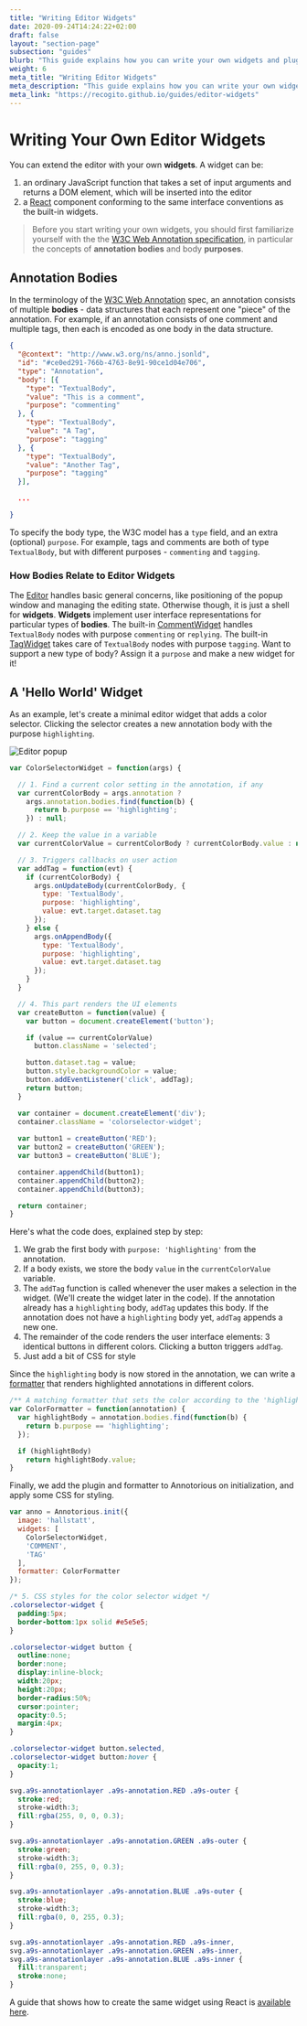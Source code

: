 ```yaml
---
title: "Writing Editor Widgets"
date: 2020-09-24T14:24:22+02:00
draft: false
layout: "section-page"
subsection: "guides"
blurb: "This guide explains how you can write your own widgets and plug them into the annotation editor."
weight: 6
meta_title: "Writing Editor Widgets"
meta_description: "This guide explains how you can write your own widgets and plug them into the annotation editor."
meta_link: "https://recogito.github.io/guides/editor-widgets"
---
```


# Writing Your Own Editor Widgets

You can extend the editor with your own __widgets__. A widget can be:

1. an ordinary JavaScript function that takes a set of input arguments and returns 
   a DOM element, which will be inserted into the editor
2. a [React](https://reactjs.org/docs/introducing-jsx.html) component conforming to the 
   same interface conventions as the built-in widgets.

> Before you start writing your own widgets, you should first familiarize yourself with the
> the [W3C Web Annotation specification](/annotorious/getting-started/web-annotation), in 
> particular the concepts of __annotation bodies__ and body __purposes__.

## Annotation Bodies

In the terminology of the  [W3C Web Annotation](https://www.w3.org/TR/annotation-model/) spec, an 
annotation consists of multiple __bodies__ - data structures that each represent one "piece" of the
annotation. For example, if an annotation consists of one comment and multiple tags, then each is 
encoded as one body in the data structure.

```json
{ 
  "@context": "http://www.w3.org/ns/anno.jsonld",
  "id": "#ce0ed291-766b-4763-8e91-90ce1d04e706",
  "type": "Annotation",
  "body": [{
    "type": "TextualBody",
    "value": "This is a comment",
    "purpose": "commenting"
  }, {
    "type": "TextualBody",
    "value": "A Tag",
    "purpose": "tagging"
  }, {
    "type": "TextualBody",
    "value": "Another Tag",
    "purpose": "tagging"
  }],

  ...

}
```

To specify the body type, the W3C model has a `type` field, and an extra (optional) 
`purpose`. For example, tags and comments are both of type `TextualBody`, but with different 
purposes - `commenting` and `tagging`.

### How Bodies Relate to Editor Widgets

The [Editor](https://github.com/recogito/recogito-client-core/blob/master/src/editor/Editor.jsx)
handles basic general concerns, like positioning of the popup window and managing the editing state. 
Otherwise though, it is just a shell for __widgets__. __Widgets__ implement user interface representations for
particular types of __bodies__. The built-in
[CommentWidget](https://github.com/recogito/recogito-client-core/blob/master/src/editor/widgets/comment/CommentWidget.jsx)
handles `TextualBody` nodes with purpose `commenting` or `replying`. The built-in
[TagWidget](https://github.com/recogito/recogito-client-core/blob/master/src/editor/widgets/tag/TagWidget.jsx)
takes care of `TextualBody` nodes with purpose `tagging`. Want to support a new type of body? Assign it a 
`purpose` and make a new widget for it!

## A 'Hello World' Widget

As an example, let's create a minimal editor widget that adds a color selector. Clicking the
selector creates a new annotation body with the purpose `highlighting`.

![Editor popup](/images/guides/colorselector-widget.png)
 
```js
var ColorSelectorWidget = function(args) {

  // 1. Find a current color setting in the annotation, if any
  var currentColorBody = args.annotation ? 
    args.annotation.bodies.find(function(b) {
      return b.purpose == 'highlighting';
    }) : null;

  // 2. Keep the value in a variable
  var currentColorValue = currentColorBody ? currentColorBody.value : null;

  // 3. Triggers callbacks on user action
  var addTag = function(evt) {
    if (currentColorBody) {
      args.onUpdateBody(currentColorBody, {
        type: 'TextualBody',
        purpose: 'highlighting',
        value: evt.target.dataset.tag
      });
    } else { 
      args.onAppendBody({
        type: 'TextualBody',
        purpose: 'highlighting',
        value: evt.target.dataset.tag
      });
    }
  }

  // 4. This part renders the UI elements
  var createButton = function(value) {
    var button = document.createElement('button');

    if (value == currentColorValue)
      button.className = 'selected';

    button.dataset.tag = value;
    button.style.backgroundColor = value;
    button.addEventListener('click', addTag); 
    return button;
  }

  var container = document.createElement('div');
  container.className = 'colorselector-widget';
  
  var button1 = createButton('RED');
  var button2 = createButton('GREEN');
  var button3 = createButton('BLUE');

  container.appendChild(button1);
  container.appendChild(button2);
  container.appendChild(button3);

  return container;
}
```

Here's what the code does, explained step by step:

1. We grab the first body with `purpose: 'highlighting'` from the annotation.
2. If a body exists, we store the body `value` in the `currentColorValue` variable.
3. The `addTag` function is called whenever the user makes a selection in the widget. 
   (We'll create the widget later in the code). If the annotation already has a
   `highlighting` body, `addTag` updates this body. If the annotation does not have
   a `highlighting` body yet, `addTag` appends a new one.
4. The remainder of the code renders the user interface elements: 3 identical buttons
   in different colors. Clicking a button triggers `addTag`.
5. Just add a bit of CSS for style

Since the `highlighting` body is now stored in the annotation, we can write a 
[formatter](/annotorious/api-docs/annotorious/#formatters) that renders highlighted 
annotations in different colors. 

```js
/** A matching formatter that sets the color according to the 'highlighting' body value **/
var ColorFormatter = function(annotation) {
  var highlightBody = annotation.bodies.find(function(b) {
    return b.purpose == 'highlighting';
  });

  if (highlightBody)
    return highlightBody.value;
}
```

Finally, we add the plugin and formatter to Annotorious on initialization, and apply some
CSS for styling.

```js
var anno = Annotorious.init({
  image: 'hallstatt',
  widgets: [ 
    ColorSelectorWidget,
    'COMMENT',
    'TAG'
  ],
  formatter: ColorFormatter
});
``` 

```css
/* 5. CSS styles for the color selector widget */
.colorselector-widget {
  padding:5px;
  border-bottom:1px solid #e5e5e5;
}

.colorselector-widget button {
  outline:none;
  border:none;
  display:inline-block;
  width:20px;
  height:20px;
  border-radius:50%;
  cursor:pointer;
  opacity:0.5;
  margin:4px;
}

.colorselector-widget button.selected,
.colorselector-widget button:hover {
  opacity:1;
}

svg.a9s-annotationlayer .a9s-annotation.RED .a9s-outer {
  stroke:red;
  stroke-width:3;
  fill:rgba(255, 0, 0, 0.3);
}

svg.a9s-annotationlayer .a9s-annotation.GREEN .a9s-outer {
  stroke:green;
  stroke-width:3;
  fill:rgba(0, 255, 0, 0.3);
}

svg.a9s-annotationlayer .a9s-annotation.BLUE .a9s-outer {
  stroke:blue;
  stroke-width:3;
  fill:rgba(0, 0, 255, 0.3);
}

svg.a9s-annotationlayer .a9s-annotation.RED .a9s-inner,
svg.a9s-annotationlayer .a9s-annotation.GREEN .a9s-inner,
svg.a9s-annotationlayer .a9s-annotation.BLUE .a9s-inner {
  fill:transparent;
  stroke:none;
}
```

A guide that shows how to create the same widget using React is 
[available here](/guides/example-react-widget/).